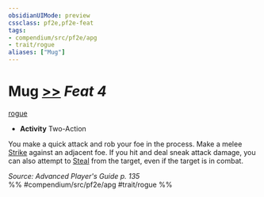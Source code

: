 ```yaml
---
obsidianUIMode: preview
cssclass: pf2e,pf2e-feat
tags:
- compendium/src/pf2e/apg
- trait/rogue
aliases: ["Mug"]
---
```

# Mug  [>>](chapter-9-playing-the-game.md#Actions "Two-Action") *Feat 4*  
[rogue](Reference/Rules/Traits/rogue.md "Rogue Class Trait")  

- **Activity** Two-Action

You make a quick attack and rob your foe in the process. Make a melee [Strike](strike.md) against an adjacent foe. If you hit and deal sneak attack damage, you can also attempt to [Steal](steal.md) from the target, even if the target is in combat.

*Source: Advanced Player's Guide p. 135*  
%% #compendium/src/pf2e/apg #trait/rogue %%